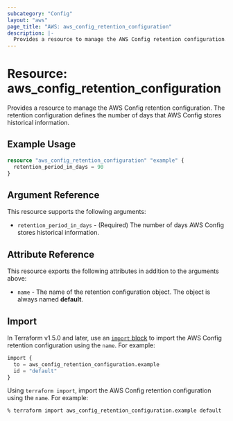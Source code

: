```yaml
---
subcategory: "Config"
layout: "aws"
page_title: "AWS: aws_config_retention_configuration"
description: |-
  Provides a resource to manage the AWS Config retention configuration.
---
```


# Resource: aws_config_retention_configuration

Provides a resource to manage the AWS Config retention configuration.
The retention configuration defines the number of days that AWS Config stores historical information.

## Example Usage

```terraform
resource "aws_config_retention_configuration" "example" {
  retention_period_in_days = 90
}
```

## Argument Reference

This resource supports the following arguments:

* `retention_period_in_days` - (Required) The number of days AWS Config stores historical information.

## Attribute Reference

This resource exports the following attributes in addition to the arguments above:

* `name` - The name of the retention configuration object. The object is always named **default**.

## Import

In Terraform v1.5.0 and later, use an [`import` block](https://developer.hashicorp.com/terraform/language/import) to import the AWS Config retention configuration using the `name`. For example:

```terraform
import {
  to = aws_config_retention_configuration.example
  id = "default"
}
```

Using `terraform import`, import the AWS Config retention configuration using the `name`. For example:

```console
% terraform import aws_config_retention_configuration.example default
```
